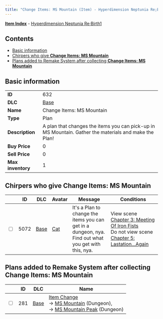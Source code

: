 ```yaml
---
title: "Change Items: MS Mountain (Item) - Hyperdimension Neptunia Re;Birth1"
---
```


[**Item Index**](/neptunia/rb1/item/index.html) - [Hyperdimension Neptunia Re;Birth1](/neptunia/rb1)

## Contents

- [Basic information](#basic-information)
- [Chirpers who give **Change Items: MS Mountain**](#chirpers-who-give-change-items-ms-mountain)
- [Plans added to Remake System after collecting **Change Items: MS Mountain**](#plans-added-to-remake-system-after-collecting-change-items-ms-mountain)

## Basic information

|   |   |
| -- | -- |
| **ID** | 632 |
| **DLC** | [Base](/neptunia/rb1/dlc/1-base.html) |
| **Name** | Change Items: MS Mountain |
| **Type** | Plan |
| **Description** | A plan that changes the items you can pick-up in MS Mountain. Gather the materials and make the Plan! |
| **Buy Price** | 0 |
| **Sell Price** | 0 |
| **Max inventory** | 1 |


## Chirpers who give **Change Items: MS Mountain**

|    | ID | DLC | Avatar | Message | Conditions |
| -- | -- | --- | ------ | ------- | ---------- |
| <input type="checkbox" id="rb1-chirper-event-1-5072" class="trackbox" /> | 5072 | [Base](/neptunia/rb1/dlc/1-base.html) | [Cat](/neptunia/rb1/undefined/1-226-cat.html) | It's a Plan to change the items you can get in a dungeon, nya.<br />Find out what you get with this, nya. | View scene [Chapter 3: Meeting Of Iron Fists](/neptunia/rb1/scene/1-303-chapter-3-meeting-of-iron-fists.html)<br />Do not view scene [Chapter 5: Lastation...Again](/neptunia/rb1/scene/1-501-chapter-5-lastation-again.html) |


## Plans added to Remake System after collecting **Change Items: MS Mountain**

|    | ID | DLC | Name |
| -- | -- | --- | ---- |
| <input type="checkbox" id="rb1-remake-1-281" class="trackbox" /> | 281 | [Base](/neptunia/rb1/dlc/1-base.html) | [Item Change](/neptunia/rb1/remake/1-281-item-change.html)<br /> → [MS Mountain](/neptunia/rb1/dungeon/1-8-ms-mountain.html) (Dungeon),<br /> → [MS Mountain Peak](/neptunia/rb1/dungeon/1-26-ms-mountain-peak.html) (Dungeon) |

